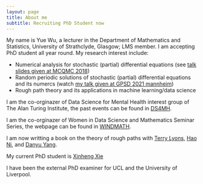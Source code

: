 ```yaml
---
layout: page
title: About me
subtitle: Recruiting PhD Student now
---
```


My name is Yue Wu, a lecturer in the Department of Mathematics and Statistics, University of Strathclyde, Glasgow; LMS member. I am accepting PhD student all year round. My research interest include:

- Numerical analysis for stochastic (partial) differential equations (see [talk slides given at MCQMC 2018](http://mcqmc2018.inria.fr/wp-content/uploads/2018/07/MCQMCTalkWU.pdf))
- Random periodic solutions of stochastic (partial) differential equations and its numercs (watch [my talk given at GPSD 2021 mannheim](https://www.youtube.com/watch?v=BuWu-p2DFn8&t=1s))
- Rough path theory and its applications in machine learning/data science 

I am the co-orginazer of Data Science for Mental Health interest group of The Alan Turing Institute, the past events can be found in [DS4MH](https://turing-ds4mh.github.io/).

I am the co-orginazer of Women in Data Science and Mathematics Seminar Series, the webpage can be found in [WINDMATH](https://www.windsmath.com/).

I am now writting a book on the theory of rough paths with [Terry Lyons](https://www.maths.ox.ac.uk/people/terry.lyons), [Hao Ni](https://iris.ucl.ac.uk/iris/browse/profile?upi=HNIXX56), and [Danyu Yang](https://scholar.google.com/citations?hl=en&user=p_0YU4cAAAAJ&view_op=list_works&alert_preview_top_rm=2&sortby=pubdate). 

My current PhD student is [Xinheng Xie](https://pureportal.strath.ac.uk/en/persons/xinheng-xie)

I have been the external PhD examiner for UCL and the University of Liverpool.

